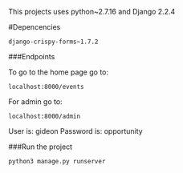 This projects uses python~2.7.16 and Django 2.2.4

#Depencencies

```
django-crispy-forms~1.7.2
```

###Endpoints

To go to the home page go to:
```
localhost:8000/events
```

For admin go to:
```
localhost:8000/admin
```

User is: gideon
Password is: opportunity

###Run the project

```
python3 manage.py runserver
```